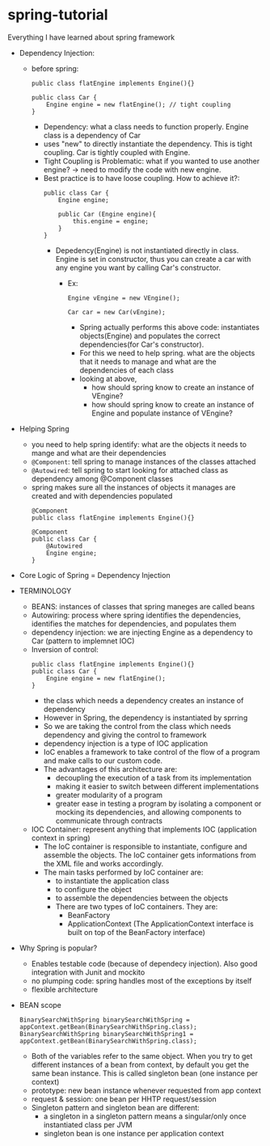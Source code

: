 # spring-tutorial
Everything I have learned about spring framework

- Dependency Injection:
    - before spring:
        ```
        public class flatEngine implements Engine(){}
        
        public class Car {
            Engine engine = new flatEngine(); // tight coupling
        }
        ```
        - Dependency: what a class needs to function properly. Engine class is a dependency of Car
        - uses "new" to directly instantiate the dependency. This is tight coupling. Car is tightly coupled with Engine.
        - Tight Coupling is Problematic: what if you wanted to use another engine? -> need to modify the code with new engine.
        - Best practice is to have loose coupling. How to achieve it?:
            ```
            public class Car {
                Engine engine;
                
                public Car (Engine engine){
                    this.engine = engine;
                }
            }
            ```
            - Depedency(Engine) is not instantiated directly in class. Engine is set in constructor, thus you can create a car with any engine you want by calling Car's constructor.
                
                - Ex: 

                    ```
                    Engine vEngine = new VEngine();

                    Car car = new Car(vEngine);
                    ```
                    - Spring actually performs this above code: instantiates objects(Engine) and populates the correct dependencies(for Car's constructor). 
                    - For this we need to help spring. what are the objects that it needs to manage and what are the dependencies of each class
                    - looking at above, 
                        - how should spring know to create an instance of VEngine? 
                        - how should spring know to create an instance of Engine and populate instance of VEngine? 

- Helping Spring
    - you need to help spring identify: what are the objects it needs to mange and what are their dependencies
    - ```@Component```: tell spring to manage instances of the classes attached 
    - ```@Autowired```: tell spring to start looking for attached class as dependency among @Component classes
    - spring makes sure all the instances of objects it manages are created and with dependencies populated
        ```
        @Component
        public class flatEngine implements Engine(){}
        
        @Component
        public class Car {
            @Autowired
            Engine engine;
        }
        ```
- Core Logic of Spring = Dependency Injection 


- TERMINOLOGY
    - BEANS: instances of classes that spring maneges are called beans
    - Autowiring: process where spring identifies the dependencies, identifies the matches for dependencies, and populates them
    - dependency injection: we are injecting Engine as a dependency to Car (pattern to implemnet IOC)
    - Inversion of control: 
        ```
        public class flatEngine implements Engine(){}
        public class Car {
            Engine engine = new flatEngine();
        }
        ```
        - the class which needs a dependency creates an instance of dependency
        - However in Spring, the dependency is instantiated by sprring
        - So we are taking the control from the class which needs dependency and giving the control to framework
        - dependency injection is a type of IOC application
        - IoC enables a framework to take control of the flow of a program and make calls to our custom code.
        - The advantages of this architecture are:
            - decoupling the execution of a task from its implementation
            - making it easier to switch between different implementations
            - greater modularity of a program
            - greater ease in testing a program by isolating a component or mocking its dependencies, and allowing components to communicate through contracts
    - IOC Container: represent anything that implements IOC (application context in spring)
        - The IoC container is responsible to instantiate, configure and assemble the objects. The IoC container gets informations from the XML file and works accordingly. 
        - The main tasks performed by IoC container are:
            - to instantiate the application class
            - to configure the object
            - to assemble the dependencies between the objects
            - There are two types of IoC containers. They are:
                - BeanFactory
                - ApplicationContext
                (The ApplicationContext interface is built on top of the BeanFactory interface)

- Why Spring is popular?
    - Enables testable code (because of dependecy injection). Also good integration with Junit and mockito
    - no plumping code: spring handles most of the exceptions by itself
    - flexible architecture


- BEAN scope
    ```
    BinarySearchWithSpring binarySearchWithSpring = appContext.getBean(BinarySearchWithSpring.class);
    BinarySearchWithSpring binarySearchWithSpring1 = appContext.getBean(BinarySearchWithSpring.class);
    ```
    - Both of the variables refer to the same object. When you try to get different instances of a bean from context, by default you get the same bean instance. This is called singleton bean (one instance per context)
    - prototype: new bean instance whenever requested from app context
    - request & session: one bean per HHTP request/session
    - Singleton pattern and singleton bean are different:
        - a singleton in a singleton pattern means a singular/only once instantiated class per JVM
        - singleton bean is one instance per application context
